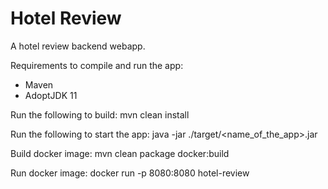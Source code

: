 # Hotel Review

A hotel review backend webapp.

Requirements to compile and run the app:
- Maven
- AdoptJDK 11

Run the following to build:
mvn clean install

Run the following to start the app:
java -jar ./target/<name_of_the_app>.jar

Build docker image:
mvn clean package docker:build

Run docker image:
docker run -p 8080:8080 hotel-review

